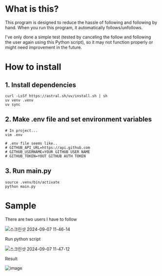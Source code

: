 # What is this?

This program is designed to reduce the hassle of following and following by hand. When you run this program, it automatically follows/unfollows.

I've only done a simple test (tested by canceling the follow and following the user again using this Python script), so it may not function properly or might need improvement in the future.

# How to install

## 1. Install dependencies
```shell
curl -LsSf https://astral.sh/uv/install.sh | sh
uv venv .venv
uv sync
```

## 2. Make .env file and set environment variables

```shell
# In project...
vim .env

# .env file seems like..
# GITHUB_API_URL=https://api.github.com
# GITHUB_USERNAME=YOUR GITHUB USER NAME
# GITHUB_TOKEN=YOUT GITHUB AUTH TOKEN
```

## 3. Run main.py
```shell
source .venv/bin/activate
python main.py
```

# Sample

There are two users I have to follow

![스크린샷 2024-09-07 11-46-14](https://github.com/user-attachments/assets/a1708383-8ac6-4986-a362-398e443b2043)

Run python script

![스크린샷 2024-09-07 11-47-12](https://github.com/user-attachments/assets/614e255d-0ccb-4b0f-ac12-b9c9d65dc04b)


Result

![image](https://github.com/user-attachments/assets/53db713c-6801-4b22-b9aa-86f731df7a2f)
